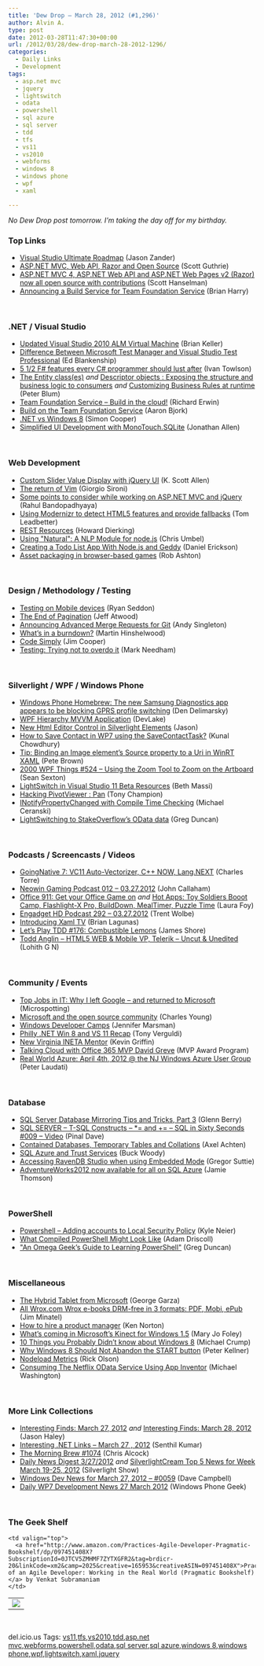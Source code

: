 ```yaml
---
title: 'Dew Drop – March 28, 2012 (#1,296)'
author: Alvin A.
type: post
date: 2012-03-28T11:47:30+00:00
url: /2012/03/28/dew-drop-march-28-2012-1296/
categories:
  - Daily Links
  - Development
tags:
  - asp.net mvc
  - jquery
  - lightswitch
  - odata
  - powershell
  - sql azure
  - sql server
  - tdd
  - tfs
  - vs11
  - vs2010
  - webforms
  - windows 8
  - windows phone
  - wpf
  - xaml

---
```

_No Dew Drop post tomorrow. I’m taking the day off for my birthday._

### <a name="top"></a>Top Links

  * [Visual Studio Ultimate Roadmap][1] (Jason Zander)
  * [ASP.NET MVC, Web API, Razor and Open Source][2] (Scott Guthrie)
  * [ASP.NET MVC 4, ASP.NET Web API and ASP.NET Web Pages v2 (Razor) now all open source with contributions][3] (Scott Hanselman)
  * [Announcing a Build Service for Team Foundation Service][4] (Brian Harry)

&#160;

### <a name="dotnet"></a>.NET / Visual Studio

  * [Updated Visual Studio 2010 ALM Virtual Machine][5] (Brian Keller)
  * [Difference Between Microsoft Test Manager and Visual Studio Test Professional][6] (Ed Blankenship)
  * [5 1/2 F# features every C# programmer should lust after][7] (Ivan Towlson)
  * [The Entity class(es)][8] _and_ [Descriptor objects : Exposing the structure and business logic to consumers][9] _and_ [Customizing Business Rules at runtime][10] (Peter Blum)
  * [Team Foundation Service &#8211; Build in the cloud!][11] (Richard Erwin)
  * [Build on the Team Foundation Service][12] (Aaron Bjork)
  * [.NET vs Windows 8][13] (Simon Cooper)
  * [Simplified UI Development with MonoTouch.SQLite][14] (Jonathan Allen)

&#160;

### <a name="web"></a>Web Development

  * [Custom Slider Value Display with jQuery UI][15] (K. Scott Allen)
  * [The return of Vim][16] (Giorgio Sironi)
  * [Some points to consider while working on ASP.NET MVC and jQuery][17] (Rahul Bandopadhyaya)
  * [Using Modernizr to detect HTML5 features and provide fallbacks][18] (Tom Leadbetter)
  * [REST Resources][19] (Howard Dierking)
  * [Using "Natural": A NLP Module for node.js][20] (Chris Umbel)
  * [Creating a Todo List App With Node.js and Geddy][21] (Daniel Erickson)
  * <a href="http://feedproxy.google.com/~r/RobAshton/~3/Q9CpTmc-FYc/" target="_blank">Asset packaging in browser-based games</a> (Rob Ashton)

&#160;

### <a name="design"></a>Design / Methodology / Testing

  * [Testing on Mobile devices][22] (Ryan Seddon)
  * [The End of Pagination][23] (Jeff Atwood)
  * [Announcing Advanced Merge Requests for Git][24] (Andy Singleton)
  * [What’s in a burndown?][25] (Martin Hinshelwood)
  * [Code Simply][26] (Jim Cooper)
  * [Testing: Trying not to overdo it][27] (Mark Needham)

&#160;

### <a name="silverlight"></a>Silverlight / WPF / Windows Phone

  * [Windows Phone Homebrew: The new Samsung Diagnostics app appears to be blocking GPRS profile switching][28] (Den Delimarsky)
  * [WPF Hierarchy MVVM Application][29] (DevLake)
  * [New Html Editor Control in Silverlight Elements][30] (Jason)
  * [How to Save Contact in WP7 using the SaveContactTask?][31] (Kunal Chowdhury)
  * [Tip: Binding an Image element’s Source property to a Uri in WinRT XAML][32] (Pete Brown)
  * <a href="http://wpf.2000things.com/2012/03/28/524-using-the-zoom-tool-to-zoom-on-the-artboard/" target="_blank">2000 WPF Things #524 – Using the Zoom Tool to Zoom on the Artboard</a> (Sean Sexton)
  * [LightSwitch in Visual Studio 11 Beta Resources][33] (Beth Massi)
  * [Hacking PivotViewer : Pan][34] (Tony Champion)
  * [INotifyPropertyChanged with Compile Time Checking][35] (Michael Ceranski)
  * [LightSwitching to StakeOverflow&#8217;s OData data][36] (Greg Duncan)

&#160;

### <a name="podcasts"></a>Podcasts / Screencasts / Videos

  * [GoingNative 7: VC11 Auto-Vectorizer, C++ NOW, Lang.NEXT][37] (Charles Torre)
  * [Neowin Gaming Podcast 012 &#8211; 03.27.2012][38] (John Callaham)
  * [Office 911: Get your Office Game on][39] _and_ [Hot Apps: Toy Soldiers Booot Camp, Flashlight-X Pro, BuildDown, MealTimer, Puzzle Time][40] (Laura Foy)
  * [Engadget HD Podcast 292 &#8211; 03.27.2012][41] (Trent Wolbe)
  * [Introducing Xaml TV][42] (Brian Lagunas)
  * [Let&#8217;s Play TDD #176: Combustible Lemons][43] (James Shore)
  * [Todd Anglin – HTML5 WEB & Mobile VP, Telerik – Uncut & Unedited][44] (Lohith G N)

&#160;

### <a name="events"></a>Community / Events

  * [Top Jobs in IT: Why I left Google – and returned to Microsoft][45] (Microspotting)
  * [Microsoft and the open source community][46] (Charles Young)
  * [Windows Developer Camps][47] (Jennifer Marsman)
  * [Philly .NET Win 8 and VS 11 Recap][48] (Tony Verguldi)
  * [New Virginia INETA Mentor][49] (Kevin Griffin)
  * [Talking Cloud with Office 365 MVP David Greve][50] (MVP Award Program)
  * [Real World Azure: April 4th, 2012 @ the NJ Windows Azure User Group][51] (Peter Laudati)

&#160;

### <a name="sql"></a>Database

  * [SQL Server Database Mirroring Tips and Tricks, Part 3][52] (Glenn Berry)
  * [SQL SERVER – T-SQL Constructs – *= and += – SQL in Sixty Seconds #009 – Video][53] (Pinal Dave)
  * [Contained Databases, Temporary Tables and Collations][54] (Axel Achten)
  * [SQL Azure and Trust Services][55] (Buck Woody)
  * [Accessing RavenDB Studio when using Embedded Mode][56] (Gregor Suttie)
  * [AdventureWorks2012 now available for all on SQL Azure][57] (Jamie Thomson)

&#160;

### <a name="ps"></a>PowerShell

  * [Powershell – Adding accounts to Local Security Policy][58] (Kyle Neier)
  * [What Compiled PowerShell Might Look Like][59] (Adam Driscoll)
  * ["An Omega Geek’s Guide to Learning PowerShell"][60] (Greg Duncan)

&#160;

### <a name="misc"></a>Miscellaneous

  * [The Hybrid Tablet from Microsoft][61] (George Garza)
  * [All Wrox.com Wrox e-books DRM-free in 3 formats: PDF, Mobi, ePub][62] (Jim Minatel)
  * <a href="http://www.kennethnorton.com/essays/productmanager.html" target="_blank">How to hire a product manager</a> (Ken Norton)
  * [What&#8217;s coming in Microsoft&#8217;s Kinect for Windows 1.5][63] (Mary Jo Foley)
  * [10 Things you Probably Didn’t know about Windows 8][64] (Michael Crump)
  * [Why Windows 8 Should Not Abandon the START button][65] (Peter Kellner)
  * [Nodeload Metrics][66] (Rick Olson)
  * [Consuming The Netflix OData Service Using App Inventor][67] (Michael Washington)

&#160;

### <a name="links"></a>More Link Collections

  * [Interesting Finds: March 27, 2012][68] _and_&#160;<a href="http://jasonhaley.com/blog/post.aspx?id=c57b572e-ace2-44fb-bcca-b9c9c3edf4c9" target="_blank">Interesting Finds: March 28, 2012</a> (Jason Haley)
  * [Interesting .NET Links – March 27 , 2012][69] (Senthil Kumar)
  * [The Morning Brew #1074][70] (Chris Alcock)
  * [Daily News Digest 3/27/2012][71] _and_ [SilverlightCream Top 5 News for Week March 19-25, 2012][72] (Silverlight Show)
  * [Windows Dev News for March 27, 2012 &#8211; #0059][73] (Dave Campbell)
  * [Daily WP7 Development News 27 March 2012][74] (Windows Phone Geek)

&#160;

### <a name="shelf"></a>The Geek Shelf

<table border="0" cellspacing="0" cellpadding="0">
  <tr>
    <td>
      <img data-recalc-dims="1" decoding="async" src="https://i0.wp.com/ecx.images-amazon.com/images/I/51dZeql37mL._SL160_.jpg?w=660" />
    </td>
    
    <td valign="top">
      <a href="http://www.amazon.com/Practices-Agile-Developer-Pragmatic-Bookshelf/dp/097451408X?SubscriptionId=0JTCV5ZMHMF7ZYTXGFR2&tag=brdicr-20&linkCode=xm2&camp=2025&creative=165953&creativeASIN=097451408X">Practices of an Agile Developer: Working in the Real World (Pragmatic Bookshelf)</a> by Venkat Subramaniam
    </td>
  </tr>
</table>

&#160;

<div style="padding-bottom: 0px; margin: 0px; padding-left: 0px; padding-right: 0px; display: inline; float: none; padding-top: 0px" id="scid:0767317B-992E-4b12-91E0-4F059A8CECA8:53aecf76-3c7d-46a1-adb8-5653769cb02a" class="wlWriterEditableSmartContent">
  del.icio.us Tags: <a href="http://del.icio.us/popular/vs11" rel="tag">vs11</a>,<a href="http://del.icio.us/popular/tfs" rel="tag">tfs</a>,<a href="http://del.icio.us/popular/vs2010" rel="tag">vs2010</a>,<a href="http://del.icio.us/popular/tdd" rel="tag">tdd</a>,<a href="http://del.icio.us/popular/asp.net+mvc" rel="tag">asp.net mvc</a>,<a href="http://del.icio.us/popular/webforms" rel="tag">webforms</a>,<a href="http://del.icio.us/popular/powershell" rel="tag">powershell</a>,<a href="http://del.icio.us/popular/odata" rel="tag">odata</a>,<a href="http://del.icio.us/popular/sql+server" rel="tag">sql server</a>,<a href="http://del.icio.us/popular/sql+azure" rel="tag">sql azure</a>,<a href="http://del.icio.us/popular/windows+8" rel="tag">windows 8</a>,<a href="http://del.icio.us/popular/windows+phone" rel="tag">windows phone</a>,<a href="http://del.icio.us/popular/wpf" rel="tag">wpf</a>,<a href="http://del.icio.us/popular/lightswitch" rel="tag">lightswitch</a>,<a href="http://del.icio.us/popular/xaml" rel="tag">xaml</a>,<a href="http://del.icio.us/popular/jquery" rel="tag">jquery</a>
</div>

 [1]: http://blogs.msdn.com/b/jasonz/archive/2012/03/27/visual-studio-ultimate-roadmap.aspx
 [2]: http://weblogs.asp.net/scottgu/archive/2012/03/27/asp-net-mvc-web-api-razor-and-open-source.aspx
 [3]: http://feedproxy.google.com/~r/ScottHanselman/~3/JQdNA8WMzsI/ASPNETMVC4ASPNETWebAPIAndASPNETWebPagesV2RazorNowAllOpenSourceWithContributions.aspx
 [4]: http://blogs.msdn.com/b/bharry/archive/2012/03/27/announcing-a-build-service-for-team-foundation-service.aspx
 [5]: http://blogs.msdn.com/b/briankel/archive/2012/03/27/updated-visual-studio-2010-alm-virtual-machine.aspx
 [6]: http://feedproxy.google.com/~r/EdSquared/~3/XKsLP3G8IKI/Difference+Between+Microsoft+Test+Manager+And+Visual+Studio+Test+Professional.aspx
 [7]: http://www.mindscapehq.com/blog/index.php/2012/03/27/5-12-f-features-every-c-programmer-should-lust-after/
 [8]: http://weblogs.asp.net/peterblum/archive/2012/03/27/the-entity-class-es.aspx
 [9]: http://weblogs.asp.net/peterblum/archive/2012/03/27/descriptor-objects-exposing-the-structure-and-business-logic-to-consumers.aspx
 [10]: http://weblogs.asp.net/peterblum/archive/2012/03/27/customizing-business-rules-at-runtime.aspx
 [11]: http://blogs.msdn.com/b/visualstudiouk/archive/2012/03/27/team-foundation-service-build-in-the-cloud.aspx
 [12]: http://blogs.msdn.com/b/visualstudioalm/archive/2012/03/27/build-on-the-team-foundation-service.aspx
 [13]: http://geekswithblogs.net/simonc/archive/2012/03/28/.net-vs-windows-8.aspx
 [14]: http://www.infoq.com/news/2012/03/MonoTouch-SQLite
 [15]: http://odetocode.com/Blogs/scott/archive/2012/03/27/custom-slider-value-display-with-jquery-ui.aspx
 [16]: http://feeds.dzone.com/~r/zones/css/~3/q6FuwCMozlw/return-vim
 [17]: http://www.codeproject.com/Articles/355007/Some-points-to-consider-while-working-on-ASP-NET-M
 [18]: http://feedproxy.google.com/~r/html5doctor/~3/XZH75YAjx2Q/
 [19]: http://feedproxy.google.com/~r/CodeBetter/~3/m3owRcR70BQ/
 [20]: http://feeds.dzone.com/~r/zones/css/~3/B4Ce7AH4IPM/using-natural-nlp-module
 [21]: http://feedproxy.google.com/~r/nettuts/~3/3YKuZSx8Cyc/
 [22]: http://www.thecssninja.com/mobile/testing-devices
 [23]: http://www.codinghorror.com/blog/2012/03/the-end-of-pagination.html
 [24]: http://blog.assembla.com/assemblablog/tabid/12618/bid/80158/Announcing-Advanced-Merge-Requests-for-Git.aspx
 [25]: http://feedproxy.google.com/~r/MartinHinshelwood/~3/cJs5wGZf4bw/
 [26]: http://blog.pluralsight.com/2012/03/27/code-simply/
 [27]: http://feedproxy.google.com/~r/MarkNeedham/~3/CVJk3bj5VPg/
 [28]: http://dennisdel.com/blog/windows-phone-homebrew-the-new-samsung-diagnostics-app-appears-to-be-blocking-gprs-profile-switching
 [29]: http://www.codeproject.com/Articles/354853/WPF-Hierarchy-MVVM-Application
 [30]: http://www.mindscapehq.com/blog/index.php/2012/03/27/new-html-editor-control-in-silverlight-elements/
 [31]: http://feedproxy.google.com/~r/kunal2383/~3/WPam_8C61Ks/how-to-save-contact-in-wp7-using.html
 [32]: http://feedproxy.google.com/~r/PeteBrown/~3/us6EQfybP4s/tip-binding-an-image-elements-source-property-to-a-uri-in-winrt-xaml
 [33]: http://blogs.msdn.com/b/bethmassi/archive/2012/03/27/lightswitch-in-visual-studio-11-beta-resources.aspx
 [34]: http://feedproxy.google.com/~r/tonychampion/~3/Y8A6U2YvROY/
 [35]: http://feedproxy.google.com/~r/codecapers/~3/_DKK6lYlDsk/post.aspx
 [36]: http://coolthingoftheday.blogspot.com/2012/03/lightswitching-to-stakeoverflow-odata.html
 [37]: http://channel9.msdn.com/Shows/C9-GoingNative/GoingNative-7-VC11-Auto-Vectorizer-C-NOW-LangNEXT
 [38]: http://www.neowin.net/news/neowin-gaming-podcast-012---live-at-7pm-et-tonight
 [39]: http://channel9.msdn.com/Series/Office/Office-911-Get-your-Office-Game-on
 [40]: http://channel9.msdn.com/Shows/Hot-Apps/Hot-Apps-Toy-Soldiers-Booot-Camp-Flashlight-X-Pro-BuildDown-MealTimer-Puzzle-Time
 [41]: http://www.engadget.com/2012/03/27/engadget-hd-podcast-292-03-27-2012/
 [42]: http://feedproxy.google.com/~r/ElegantCode/~3/mf2N7156CT4/
 [43]: http://jamesshore.com/Blog/Lets-Play/Episode-176.html
 [44]: http://feedproxy.google.com/~r/KashyapasnetRumbles/~3/CWunABUVS_Q/
 [45]: http://feeds.microsoftjobsblog.com/~r/MicrosoftJobsBlog/~3/tk_AwjD5WhY/why-I-returned-to-ms
 [46]: http://geekswithblogs.net/cyoung/archive/2012/03/28/microsoft-and-the-open-source-community.aspx
 [47]: http://feedproxy.google.com/~r/JenniferMarsman/~3/_1ytk_BQ29E/windows-developer-camps.aspx
 [48]: http://verguldi.com/philly-.net-win-8-and-vs-11-recap
 [49]: http://feedproxy.google.com/~r/KevinGriffin/~3/c-YkyGz_zTk/
 [50]: http://blogs.msdn.com/b/mvpawardprogram/archive/2012/03/27/talking-cloud-with-office-365-mvp-david-greve.aspx
 [51]: http://feedproxy.google.com/~r/peterlau/~3/TcOAWPcm5xw/real-world-azure-april-4th-2012-the-nj-windows-azure-user-group.aspx
 [52]: http://www.sqlservercentral.com/blogs/glennberry/2012/03/27/sql-server-database-mirroring-tips-and-tricks-part-3/
 [53]: http://blog.sqlauthority.com/2012/03/28/sql-server-t-sql-constructs-and-sql-in-sixty-seconds-009-video/
 [54]: http://blogs.lessthandot.com/index.php/DataMgmt/DBProgramming/MSSQLServer/contained-databases-temptables-and-their
 [55]: http://blogs.msdn.com/b/buckwoody/archive/2012/03/27/sql-azure-and-trust-services.aspx
 [56]: http://gregorsuttie.com/2012/03/27/acessing-ravenddb-studio-when-using-embedded-mode/
 [57]: http://feedproxy.google.com/~r/jamiet/~3/vbVSjDKcQSE/adventureworks2012-now-available-to-all-on-sql-azure.aspx
 [58]: http://www.sqlservercentral.com/blogs/kyle-neier/2012/03/27/powershell-adding-accounts-to-local-security-policy/
 [59]: http://csharpening.net/?p=1023
 [60]: http://coolthingoftheday.blogspot.com/2012/03/omega-geeks-guide-to-learning.html
 [61]: http://www.everything-microsoft.com/2012/03/27/hybrid-tablet-microsoft/
 [62]: http://p2p.wrox.com/content/blogs/jminatel/all-wroxcom-wrox-e-books-drm-free-3-formats-pdf-mobi-epub
 [63]: http://www.zdnet.com/blog/microsoft/whats-coming-in-microsofts-kinect-for-windows-15/12283
 [64]: http://feedproxy.google.com/~r/MichaelCrump/~3/yf89tzjZEp0/10-things-you-probably-didn-t-know-about-windows-8
 [65]: http://feedproxy.google.com/~r/Peterkellnernet/~3/3rWxXzSZJ-8/
 [66]: https://github.com/blog/1089-nodeload-metrics
 [67]: http://openlightgroup.net/Blog/tabid/58/EntryId/195/Consuming-The-Netflix-OData-Service-Using-App-Inventor.aspx
 [68]: http://jasonhaley.com/blog/post.aspx?id=832b346e-6ebc-4832-826d-9b84cb400743
 [69]: http://techblog.ginktage.com/2012/03/interesting-net-links-march-27-2012/
 [70]: http://feedproxy.google.com/~r/ReflectivePerspective/~3/DBGM5H4CE04/
 [71]: http://feedproxy.google.com/~r/silverlightshow/~3/mxrEeNTwpC4/Daily-News-Digest-3-27-2012.aspx
 [72]: http://feedproxy.google.com/~r/silverlightshow/~3/4OHVotlEOv8/SilverlightCream-Top-5-News-for-Week-March-19-25-2012.aspx
 [73]: http://www.windowsdevnews.com/Blogs.aspx?ID=89
 [74]: http://feedproxy.google.com/~r/Windowsphonegeek/~3/szvXQFQJckw/daily-wp7-development-news-27-march-2012